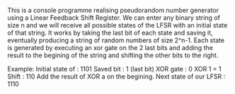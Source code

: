 This is a console programme realising pseudorandom number generator using a Linear Feedback Shift Register.
We can enter any binary string of size n and we will receive all possible states of the LFSR with an initial state of that string.
It works by taking the last bit of each state and saving it, eventually producing a string of random numbers of size 2^n-1.
Each state is generated by executing an xor gate on the 2 last bits and adding the result to the begining of the string and shifting the other bits to the right.

Example:
Initial state of : 1101
Saved bit : 1 (last bit)
XOR gate : 0 XOR 1 = 1
Shift : 110
Add the result of XOR a on the begining.
Next state of our LFSR : 1110
